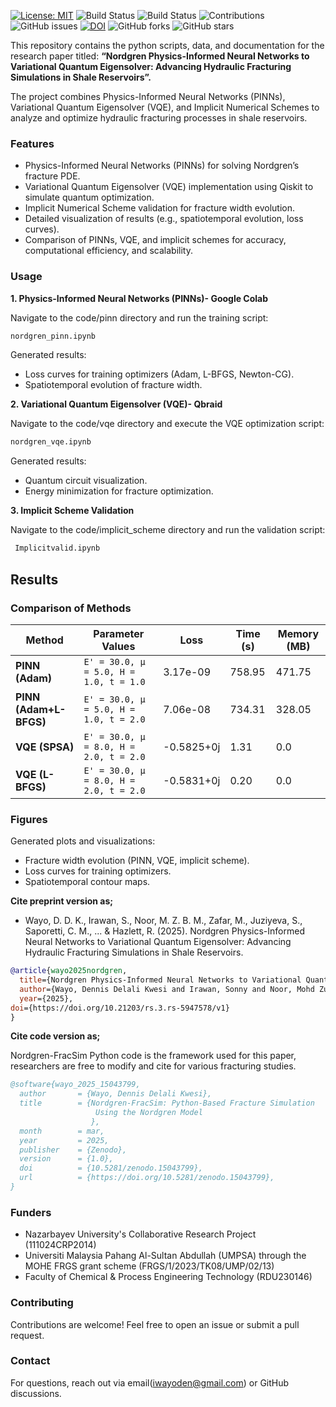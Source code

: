 [![License: MIT](https://img.shields.io/badge/License-MIT-yellow.svg)](https://opensource.org/licenses/MIT)
![Build Status](https://img.shields.io/badge/PINN-yes-green)
![Build Status](https://img.shields.io/badge/VQE-yes-green)
![Contributions](https://img.shields.io/badge/contributions-welcome-gold)
![GitHub issues](https://img.shields.io/github/issues/DennisWayo/Nordgren-FracSim)
[![DOI](https://zenodo.org/badge/DOI/10.5281/zenodo.15043799.svg)](https://doi.org/10.5281/zenodo.15043799)
![GitHub forks](https://img.shields.io/github/forks/DennisWayo/Nordgren-FracSim)
![GitHub stars](https://img.shields.io/github/stars/DennisWayo/Nordgren-FracSim)



This repository contains the python scripts, data, and documentation for the research paper titled:
**“Nordgren Physics-Informed Neural Networks to Variational Quantum Eigensolver: Advancing Hydraulic Fracturing Simulations in Shale Reservoirs”.**

The project combines Physics-Informed Neural Networks (PINNs), Variational Quantum Eigensolver (VQE), and Implicit Numerical Schemes to analyze and optimize hydraulic fracturing processes in shale reservoirs.

### Features
* Physics-Informed Neural Networks (PINNs) for solving Nordgren’s fracture PDE.
* Variational Quantum Eigensolver (VQE) implementation using Qiskit to simulate quantum optimization.
* Implicit Numerical Scheme validation for fracture width evolution.
* Detailed visualization of results (e.g., spatiotemporal evolution, loss curves).
* Comparison of PINNs, VQE, and implicit schemes for accuracy, computational efficiency, and scalability.

### Usage

**1. Physics-Informed Neural Networks (PINNs)- Google Colab**

Navigate to the code/pinn directory and run the training script:

 ```python
 nordgren_pinn.ipynb
```
Generated results:
* Loss curves for training optimizers (Adam, L-BFGS, Newton-CG).
* Spatiotemporal evolution of fracture width.

**2. Variational Quantum Eigensolver (VQE)- Qbraid**

Navigate to the code/vqe directory and execute the VQE optimization script:

 ```python
 nordgren_vqe.ipynb
```
Generated results:
* Quantum circuit visualization.
* Energy minimization for fracture optimization.

**3. Implicit Scheme Validation**

Navigate to the code/implicit_scheme directory and run the validation script:

```python
 Implicitvalid.ipynb
```

## Results

### Comparison of Methods

| Method             | Parameter Values                        | Loss         | Time (s)   | Memory (MB) |
|--------------------|-----------------------------------------|--------------|------------|-------------|
| **PINN (Adam)**    | `E' = 30.0, μ = 5.0, H = 1.0, t = 1.0` | 3.17e-09     | 758.95     | 471.75      |
| **PINN (Adam+L-BFGS)** | `E' = 30.0, μ = 5.0, H = 1.0, t = 2.0` | 7.06e-08     | 734.31     | 328.05      |
| **VQE (SPSA)**     | `E' = 30.0, μ = 8.0, H = 2.0, t = 2.0` | -0.5825+0j   | 1.31       | 0.0         |
| **VQE (L-BFGS)**   | `E' = 30.0, μ = 8.0, H = 2.0, t = 2.0` | -0.5831+0j   | 0.20       | 0.0         |

### Figures

Generated plots and visualizations:
* Fracture width evolution (PINN, VQE, implicit scheme).
* Loss curves for training optimizers.
* Spatiotemporal contour maps.

**Cite preprint version as;**

* Wayo, D. D. K., Irawan, S., Noor, M. Z. B. M., Zafar, M., Juziyeva, S., Saporetti, C. M., ... & Hazlett, R. (2025). Nordgren Physics-Informed Neural Networks to Variational Quantum Eigensolver: Advancing Hydraulic Fracturing Simulations in Shale Reservoirs.

```bibtex
@article{wayo2025nordgren,
  title={Nordgren Physics-Informed Neural Networks to Variational Quantum Eigensolver: Advancing Hydraulic Fracturing Simulations in Shale Reservoirs},
  author={Wayo, Dennis Delali Kwesi and Irawan, Sonny and Noor, Mohd Zulkifli Bin Mohamad and Zafar, Mudasar and Juziyeva, Shynar and Saporetti, Camila Martins and Goliatt, Leonardo and Hazlett, Randy},
  year={2025},
doi={https://doi.org/10.21203/rs.3.rs-5947578/v1}
}
```

**Cite code version as;**

Nordgren-FracSim Python code is the framework used for this paper, researchers are free to modify and cite for various fracturing studies.

```bibtex
@software{wayo_2025_15043799,
  author       = {Wayo, Dennis Delali Kwesi},
  title        = {Nordgren-FracSim: Python-Based Fracture Simulation
                   Using the Nordgren Model
                  },
  month        = mar,
  year         = 2025,
  publisher    = {Zenodo},
  version      = {1.0},
  doi          = {10.5281/zenodo.15043799},
  url          = {https://doi.org/10.5281/zenodo.15043799},
}
```

### Funders
- Nazarbayev University's Collaborative Research Project (111024CRP2014)
- Universiti Malaysia Pahang Al-Sultan Abdullah (UMPSA) through the MOHE FRGS grant scheme (FRGS/1/2023/TK08/UMP/02/13)
- Faculty of Chemical & Process Engineering Technology (RDU230146)

### Contributing
Contributions are welcome! Feel free to open an issue or submit a pull request.

### Contact
For questions, reach out via email(iwayoden@gmail.com) or GitHub discussions.
